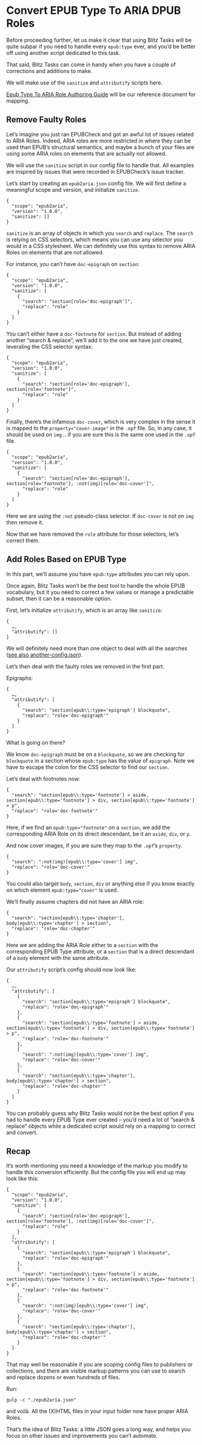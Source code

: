 # Convert EPUB Type To ARIA DPUB Roles

Before proceeding further, let us make it clear that using Blitz Tasks will be quite subpar if you need to handle every `epub:type` ever, and you’d be better off using another script dedicated to this task. 

That said, Blitz Tasks can come in handy when you have a couple of corrections and additions to make.

We will make use of the `sanitize` and `attributify` scripts here.

[Epub Type To ARIA Role Authoring Guide](https://idpf.github.io/epub-guides/epub-aria-authoring/#sec-mappings) will be our reference document for mapping. 

## Remove Faulty Roles

Let’s imagine you just ran EPUBCheck and got an awful lot of issues related to ARIA Roles. Indeed, ARIA roles are more restricted in where they can be used than EPUB’s structural semantics, and maybe a bunch of your files are using some ARIA roles on elements that are actually not allowed.

We will use the `sanitize` script in our config file to handle that. All examples are inspired by issues that were recorded in EPUBCheck’s issue tracker.

Let’s start by creating an `epub2aria.json` config file. We will first define a meaningful scope and version, and initialize `sanitize`.

```
{
  "scope": "epub2aria",
  "version": "1.0.0",
  "sanitize": []
}
```

`sanitize` is an array of objects in which you `search` and `replace`. The `search` is relying on CSS selectors, which means you can use any selector you would in a CSS stylesheet. We can definitely use this syntax to remove ARIA Roles on elements that are not allowed.

For instance, you can’t have `doc-epigraph` on `section`:

```
{
  "scope": "epub2aria",
  "version": "1.0.0",
  "sanitize": [
    {
      "search": "section[role='doc-epigraph']",
      "replace": "role"
    }
  ]
}
```

You can’t either have a `doc-footnote` for `section`. But instead of adding another “search & replace”, we’ll add it to the one we have just created, leveraling the CSS selector syntax:

```
{
  "scope": "epub2aria",
  "version": "1.0.0",
  "sanitize": [
    {
      "search": "section[role='doc-epigraph'], section[role='footnote']",
      "replace": "role"
    }
  ]
}
```

Finally, there’s the infamous `doc-cover`, which is very complex in the sense it is mapped to the `property="cover-image"` in the `.opf` file. So, in any case, it should be used on `img`… if you are sure this is the same one used in the `.opf` file.

```
{
  "scope": "epub2aria",
  "version": "1.0.0",
  "sanitize": [
    {
      "search": "section[role='doc-epigraph'], section[role='footnote'], :not(img)[role='doc-cover']",
      "replace": "role"
    }
  ]
}
```

Here we are using the `:not` pseudo-class selector. If `doc-cover` is not on `img` then remove it.

Now that we have removed the `role` attribute for those selectors, let’s correct them.

## Add Roles Based on EPUB Type

In this part, we’ll assume you have `epub:type` attributes you can rely upon.

Once again, Blitz Tasks won’t be the best tool to handle the whole EPUB vocabulary, but it you need to correct a few values or manage a predictable subset, then it can be a reasonable option.

First, let’s initialize `attributify`, which is an array like `sanitize`:

```
{
  …,
  "attributify": []
}
```

We will definitely need more than one object to deal with all the searches ([see also another-config.json](../another-config.json)).

Let’s then deal with the faulty roles we removed in the first part.

Epigraphs: 

```
{
  …,
  "attributify": [
    {
      "search": "section[epub\\:type='epigraph'] blockquote",
      "replace": "role='doc-epigraph'"
    }
  ]
}
```

What is going on there? 

We know `doc-epigraph` must be on a `blockquote`, so we are checking for `blockquote` in a section whose `epub:type` has the value of `epigraph`. Note we have to escape the colon for the CSS selector to find our `section`.

Let’s deal with footnotes now:

```
{
  "search": "section[epub\\:type='footnote'] > aside, section[epub\\:type='footnote'] > div, section[epub\\:type='footnote'] > p",
  "replace": "role='doc-footnote'"
}
```

Here, if we find an `epub:type="footnote"` on a `section`, we add the corresponding ARIA Role on its direct descendant, be it an `aside`, `div`, or `p`.

And now cover images, if you are sure they map to the `.opf`’s `property`.

```
{
  "search": ":not(img)[epub\\:type='cover'] img",
  "replace": "role='doc-cover'"
}
```

You could also target `body`, `section`, `div` or anything else if you know exactly on which element `epub:type="cover"` is used.

We’ll finally assume chapters did not have an ARIA role: 


```
{
  "search": "section[epub\\:type='chapter'], body[epub\\:type='chapter'] > section",
  "replace": "role='doc-chapter'"
}
```

Here we are adding the ARIA Role either to a `section` with the corresponding EPUB Type attribute, or a `section` that is a direct descendant of a `body` element with the same attribute.

Our `attributify` script’s config should now look like:

```
{
  …,
  "attributify": [
    {
      "search": "section[epub\\:type='epigraph'] blockquote",
      "replace": "role='doc-epigraph'"
    },
    {
      "search": "section[epub\\:type='footnote'] > aside, section[epub\\:type='footnote'] > div, section[epub\\:type='footnote'] > p",
      "replace": "role='doc-footnote'"
    },
    {
      "search": ":not(img)[epub\\:type='cover'] img",
      "replace": "role='doc-cover'"
    },
    {
      "search": "section[epub\\:type='chapter'], body[epub\\:type='chapter'] > section",
      "replace": "role='doc-chapter'"
    }
  ]
}
```

You can probably guess why Blitz Tasks would not be the best option if you had to handle every EPUB Type ever created – you’d need a lot of “search & replace” objects while a dedicated script would rely on a mapping to correct and convert.

## Recap

It’s worth mentioning you need a knowledge of the markup you modify to handle this conversion efficiently. But the config file you will end up may look like this: 

```
{
  "scope": "epub2aria",
  "version": "1.0.0",
  "sanitize": [
    {
      "search": "section[role='doc-epigraph'], section[role='footnote'], :not(img)[role='doc-cover']",
      "replace": "role"
    }
  ],
  "attributify": [
    {
      "search": "section[epub\\:type='epigraph'] blockquote",
      "replace": "role='doc-epigraph'"
    },
    {
      "search": "section[epub\\:type='footnote'] > aside, section[epub\\:type='footnote'] > div, section[epub\\:type='footnote'] > p",
      "replace": "role='doc-footnote'"
    },
    {
      "search": ":not(img)[epub\\:type='cover'] img",
      "replace": "role='doc-cover'"
    },
    {
      "search": "section[epub\\:type='chapter'], body[epub\\:type='chapter'] > section",
      "replace": "role='doc-chapter'"
    }
  ]
}
```

That may well be reasonable if you are scoping config files to publishers or collections, and there are visible markup patterns you can use to search and replace dozens or even hundreds of files.

Run:

```
gulp -c "./epub2aria.json"
```

and voilà. All the (X)HTML files in your input folder now have proper ARIA Roles.

That’s the idea of Blitz Tasks: a little JSON goes a long way, and helps you focus on other issues and improvements you can’t automate.